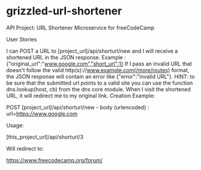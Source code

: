 # grizzled-url-shortener

API Project: URL Shortener Microservice for freeCodeCamp

User Stories

I can POST a URL to [project_url]/api/shorturl/new and I will receive a shortened URL in the JSON response. Example : {"original_url":"www.google.com","short_url":1}
If I pass an invalid URL that doesn't follow the valid http(s)://www.example.com(/more/routes) format, the JSON response will contain an error like {"error":"invalid URL"}. HINT: to be sure that the submitted url points to a valid site you can use the function dns.lookup(host, cb) from the dns core module.
When I visit the shortened URL, it will redirect me to my original link.
Creation Example:

POST [project_url]/api/shorturl/new - body (urlencoded) : url=https://www.google.com

Usage:

[this_project_url]/api/shorturl/3

Will redirect to:

https://www.freecodecamp.org/forum/

